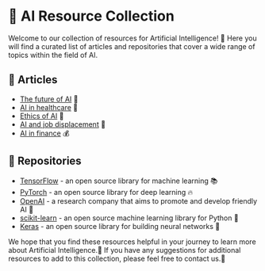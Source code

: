 # 🤖 AI Resource Collection

Welcome to our collection of resources for Artificial Intelligence! 🤖 Here you will find a curated list of articles and repositories that cover a wide range of topics within the field of AI. 

## 📝 Articles

- [The future of AI](https://www.techradar.com/news/the-future-of-ai) 🚀
- [AI in healthcare](https://www.healthcareitnews.com/news/ai-healthcare-what-you-need-know) 🏥
- [Ethics of AI](https://www.bbva.com/en/the-ethics-of-ai-a-guide-for-the-future/) 🤔
- [AI and job displacement](https://www.mckinsey.com/featured-insights/future-of-work/jobs-lost-jobs-gained-what-the-future-of-work-will-mean-for-jobs-skills-and-wages) 💼
- [AI in finance](https://www.forbes.com/sites/forbestechcouncil/2021/03/31/the-impact-of-ai-in-finance/?sh=7f2b17dd6f5f) 💰

## 🔗 Repositories

- [TensorFlow](https://github.com/tensorflow/tensorflow) - an open source library for machine learning 📚
- [PyTorch](https://github.com/pytorch/pytorch) - an open source library for deep learning 🔥
- [OpenAI](https://github.com/openai) - a research company that aims to promote and develop friendly AI 🤖
- [scikit-learn](https://github.com/scikit-learn/scikit-learn) - an open source machine learning library for Python 🐍
- [Keras](https://github.com/keras-team/keras) - an open source library for building neural networks 🧠

We hope that you find these resources helpful in your journey to learn more about Artificial Intelligence.🧠 If you have any suggestions for additional resources to add to this collection, please feel free to contact us.📧
